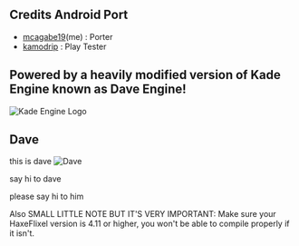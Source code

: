 ## Credits Android Port
* [mcagabe19](https://github.com/mcagabe19)(me) : Porter
* [kamodrip](https://github.com/Akhia11) : Play Tester


## Powered by a heavily modified version of Kade Engine known as Dave Engine!
![Kade Engine Logo](https://github.com/KadeDev/Kade-Engine/blob/stable/assets/preload/images/KadeEngineLogo.png)

## Dave
this is dave
![Dave](https://cdn.discordapp.com/attachments/892140166309892136/905267141299802152/dorve_reale.png)

say hi to dave

please say hi to him

Also SMALL LITTLE NOTE BUT IT'S VERY IMPORTANT: Make sure your HaxeFlixel version is 4.11 or higher, you won't be able to compile properly if it isn't.
